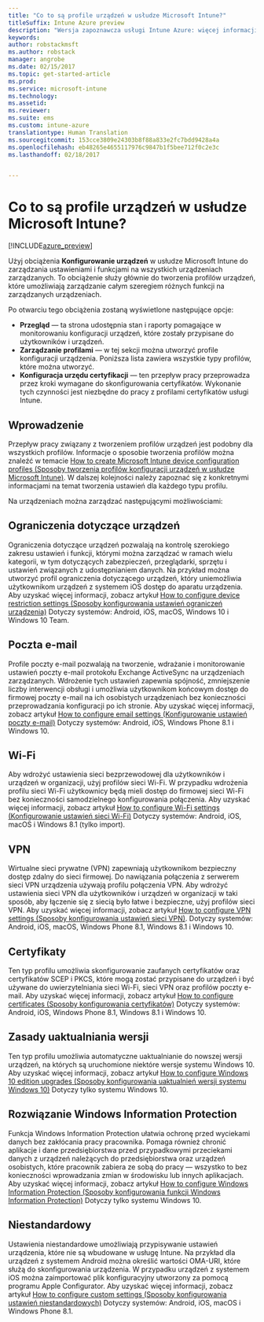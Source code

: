 ```yaml
---
title: "Co to są profile urządzeń w usłudze Microsoft Intune?"
titleSuffix: Intune Azure preview
description: "Wersja zapoznawcza usługi Intune Azure: więcej informacji na temat profilów urządzeń w usłudze Intune i sposobu, w jaki mogą one być pomocne w zarządzaniu urządzeniami w Twojej firmie i ich ochronie."
keywords: 
author: robstackmsft
ms.author: robstack
manager: angrobe
ms.date: 02/15/2017
ms.topic: get-started-article
ms.prod: 
ms.service: microsoft-intune
ms.technology: 
ms.assetid: 
ms.reviewer: 
ms.suite: ems
ms.custom: intune-azure
translationtype: Human Translation
ms.sourcegitcommit: 153cce3809e24303b8f88a833e2fc7bdd9428a4a
ms.openlocfilehash: eb48265e4655117976c9847b1f5bee712f0c2e3c
ms.lasthandoff: 02/18/2017


---
```


# <a name="what-are-microsoft-intune-device-profiles"></a>Co to są profile urządzeń w usłudze Microsoft Intune?

[!INCLUDE[azure_preview](../includes/azure_preview.md)]

Użyj obciążenia **Konfigurowanie urządzeń** w usłudze Microsoft Intune do zarządzania ustawieniami i funkcjami na wszystkich urządzeniach zarządzanych. To obciążenie służy głównie do tworzenia profilów urządzeń, które umożliwiają zarządzanie całym szeregiem różnych funkcji na zarządzanych urządzeniach.

Po otwarciu tego obciążenia zostaną wyświetlone następujące opcje:

- **Przegląd** — ta strona udostępnia stan i raporty pomagające w monitorowaniu konfiguracji urządzeń, które zostały przypisane do użytkowników i urządzeń.
- **Zarządzanie profilami** — w tej sekcji można utworzyć profile konfiguracji urządzenia. Poniższa lista zawiera wszystkie typy profilów, które można utworzyć.
- **Konfiguracja urzędu certyfikacji** — ten przepływ pracy przeprowadza przez kroki wymagane do skonfigurowania certyfikatów. Wykonanie tych czynności jest niezbędne do pracy z profilami certyfikatów usługi Intune.

## <a name="getting-started"></a>Wprowadzenie

Przepływ pracy związany z tworzeniem profilów urządzeń jest podobny dla wszystkich profilów. Informacje o sposobie tworzenia profilów można znaleźć w temacie [How to create Microsoft Intune device configuration profiles (Sposoby tworzenia profilów konfiguracji urządzeń w usłudze Microsoft Intune)](/intune-azure/configure-devices/how-to-create-device-profiles). W dalszej kolejności należy zapoznać się z konkretnymi informacjami na temat tworzenia ustawień dla każdego typu profilu.

Na urządzeniach można zarządzać następującymi możliwościami:

## <a name="device-restrictions"></a>Ograniczenia dotyczące urządzeń
Ograniczenia dotyczące urządzeń pozwalają na kontrolę szerokiego zakresu ustawień i funkcji, którymi można zarządzać w ramach wielu kategorii, w tym dotyczących zabezpieczeń, przeglądarki, sprzętu i ustawień związanych z udostępnianiem danych. Na przykład można utworzyć profil ograniczenia dotyczącego urządzeń, który uniemożliwia użytkownikom urządzeń z systemem iOS dostęp do aparatu urządzenia.
Aby uzyskać więcej informacji, zobacz artykuł [How to configure device restriction settings (Sposoby konfigurowania ustawień ograniczeń urządzenia)](how-to-configure-device-restrictions.md) Dotyczy systemów: Android, iOS, macOS, Windows 10 i Windows 10 Team.

## <a name="email"></a>Poczta e-mail
Profile poczty e-mail pozwalają na tworzenie, wdrażanie i monitorowanie ustawień poczty e-mail protokołu Exchange ActiveSync na urządzeniach zarządzanych. Wdrożenie tych ustawień zapewnia spójność, zmniejszenie liczby interwencji obsługi i umożliwia użytkownikom końcowym dostęp do firmowej poczty e-mail na ich osobistych urządzeniach bez konieczności przeprowadzania konfiguracji po ich stronie.
Aby uzyskać więcej informacji, zobacz artykuł [How to configure email settings (Konfigurowanie ustawień poczty e-mail)](how-to-configure-email-settings.md) Dotyczy systemów: Android, iOS, Windows Phone 8.1 i Windows 10.

## <a name="wi-fi"></a>Wi-Fi
Aby wdrożyć ustawienia sieci bezprzewodowej dla użytkowników i urządzeń w organizacji, użyj profilów sieci Wi-Fi. W przypadku wdrożenia profilu sieci Wi-Fi użytkownicy będą mieli dostęp do firmowej sieci Wi-Fi bez konieczności samodzielnego konfigurowania połączenia.
Aby uzyskać więcej informacji, zobacz artykuł [How to configure Wi-Fi settings (Konfigurowanie ustawień sieci Wi-Fi)](how-to-configure-wi-fi-settings.md) Dotyczy systemów: Android, iOS, macOS i Windows 8.1 (tylko import).

## <a name="vpn"></a>VPN
Wirtualne sieci prywatne (VPN) zapewniają użytkownikom bezpieczny dostęp zdalny do sieci firmowej. Do nawiązania połączenia z serwerem sieci VPN urządzenia używają profilu połączenia VPN. Aby wdrożyć ustawienia sieci VPN dla użytkowników i urządzeń w organizacji w taki sposób, aby łączenie się z siecią było łatwe i bezpieczne, użyj profilów sieci VPN.
Aby uzyskać więcej informacji, zobacz artykuł [How to configure VPN settings (Sposoby konfigurowania ustawień sieci VPN)](how-to-configure-vpn-settings.md).
Dotyczy systemów: Android, iOS, macOS, Windows Phone 8.1, Windows 8.1 i Windows 10.

## <a name="certificates"></a>Certyfikaty
Ten typ profilu umożliwia skonfigurowanie zaufanych certyfikatów oraz certyfikatów SCEP i PKCS, które mogą zostać przypisane do urządzeń i być używane do uwierzytelniania sieci Wi-Fi, sieci VPN oraz profilów poczty e-mail.
Aby uzyskać więcej informacji, zobacz artykuł [How to configure certificates (Sposoby konfigurowania certyfikatów)](how-to-configure-certificates.md) Dotyczy systemów: Android, iOS, Windows Phone 8.1, Windows 8.1 i Windows 10.

## <a name="edition-upgrade"></a>Zasady uaktualniania wersji
Ten typ profilu umożliwia automatyczne uaktualnianie do nowszej wersji urządzeń, na których są uruchomione niektóre wersje systemu Windows 10. Aby uzyskać więcej informacji, zobacz artykuł [How to configure Windows 10 edition upgrades (Sposoby konfigurowania uaktualnień wersji systemu Windows 10)](how-to-configure-windows-10-edition-upgrade.md) Dotyczy tylko systemu Windows 10.

## <a name="windows-information-protection"></a>Rozwiązanie Windows Information Protection
Funkcja Windows Information Protection ułatwia ochronę przed wyciekami danych bez zakłócania pracy pracownika. Pomaga również chronić aplikacje i dane przedsiębiorstwa przed przypadkowymi przeciekami danych z urządzeń należących do przedsiębiorstwa oraz urządzeń osobistych, które pracownik zabiera ze sobą do pracy — wszystko to bez konieczności wprowadzania zmian w środowisku lub innych aplikacjach.
Aby uzyskać więcej informacji, zobacz artykuł [How to configure Windows Information Protection (Sposoby konfigurowania funkcji Windows Information Protection)](how-to-configure-windows-information-protection.md) Dotyczy tylko systemu Windows 10.

## <a name="custom"></a>Niestandardowy
Ustawienia niestandardowe umożliwiają przypisywanie ustawień urządzenia, które nie są wbudowane w usługę Intune. Na przykład dla urządzeń z systemem Android można określić wartości OMA-URI, które służą do skonfigurowania urządzenia. W przypadku urządzeń z systemem iOS można zaimportować plik konfiguracyjny utworzony za pomocą programu Apple Configurator.
Aby uzyskać więcej informacji, zobacz artykuł [How to configure custom settings (Sposoby konfigurowania ustawień niestandardowych)](how-to-configure-custom-settings.md) Dotyczy systemów: Android, iOS, macOS i Windows Phone 8.1.

